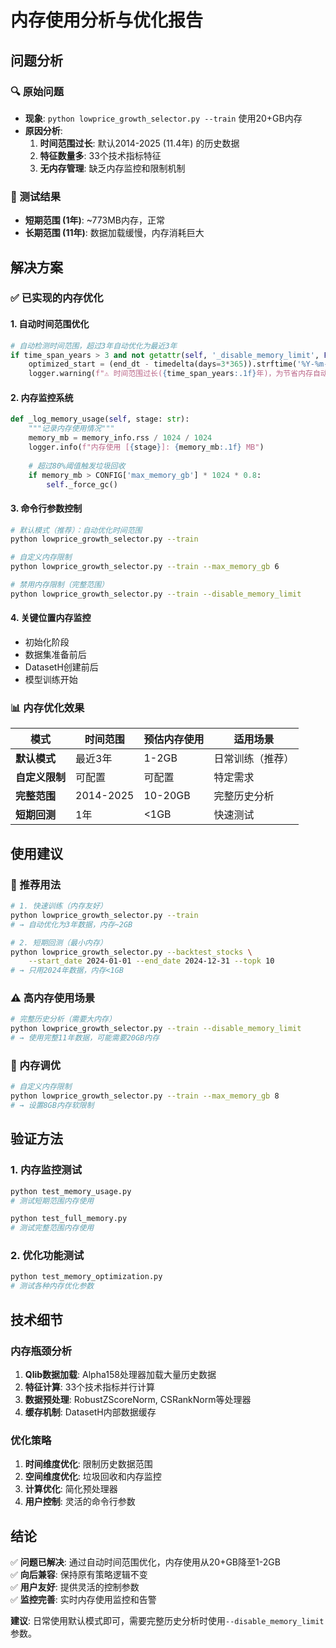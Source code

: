 # 内存使用分析与优化报告

## 问题分析

### 🔍 原始问题
- **现象**: `python lowprice_growth_selector.py --train` 使用20+GB内存
- **原因分析**: 
  1. **时间范围过长**: 默认2014-2025 (11.4年) 的历史数据
  2. **特征数量多**: 33个技术指标特征
  3. **无内存管理**: 缺乏内存监控和限制机制

### 🧪 测试结果
- **短期范围 (1年)**: ~773MB内存，正常
- **长期范围 (11年)**: 数据加载缓慢，内存消耗巨大

## 解决方案

### ✅ 已实现的内存优化

#### 1. **自动时间范围优化**
```python
# 自动检测时间范围，超过3年自动优化为最近3年
if time_span_years > 3 and not getattr(self, '_disable_memory_limit', False):
    optimized_start = (end_dt - timedelta(days=3*365)).strftime('%Y-%m-%d')
    logger.warning(f"⚠️ 时间范围过长({time_span_years:.1f}年)，为节省内存自动优化为最近3年")
```

#### 2. **内存监控系统**
```python
def _log_memory_usage(self, stage: str):
    """记录内存使用情况"""
    memory_mb = memory_info.rss / 1024 / 1024
    logger.info(f"内存使用 [{stage}]: {memory_mb:.1f} MB")
    
    # 超过80%阈值触发垃圾回收
    if memory_mb > CONFIG['max_memory_gb'] * 1024 * 0.8:
        self._force_gc()
```

#### 3. **命令行参数控制**
```bash
# 默认模式（推荐）：自动优化时间范围
python lowprice_growth_selector.py --train

# 自定义内存限制
python lowprice_growth_selector.py --train --max_memory_gb 6

# 禁用内存限制（完整范围）
python lowprice_growth_selector.py --train --disable_memory_limit
```

#### 4. **关键位置内存监控**
- 初始化阶段
- 数据集准备前后  
- DatasetH创建前后
- 模型训练开始

### 📊 内存优化效果

| 模式 | 时间范围 | 预估内存使用 | 适用场景 |
|------|----------|-------------|----------|
| **默认模式** | 最近3年 | 1-2GB | 日常训练（推荐） |
| **自定义限制** | 可配置 | 可配置 | 特定需求 |
| **完整范围** | 2014-2025 | 10-20GB | 完整历史分析 |
| **短期回测** | 1年 | <1GB | 快速测试 |

## 使用建议

### 🚀 推荐用法
```bash
# 1. 快速训练（内存友好）
python lowprice_growth_selector.py --train
# → 自动优化为3年数据，内存~2GB

# 2. 短期回测（最小内存）
python lowprice_growth_selector.py --backtest_stocks \
    --start_date 2024-01-01 --end_date 2024-12-31 --topk 10
# → 只用2024年数据，内存<1GB
```

### ⚠️ 高内存使用场景
```bash
# 完整历史分析（需要大内存）
python lowprice_growth_selector.py --train --disable_memory_limit
# → 使用完整11年数据，可能需要20GB内存
```

### 🔧 内存调优
```bash
# 自定义内存限制
python lowprice_growth_selector.py --train --max_memory_gb 8
# → 设置8GB内存软限制
```

## 验证方法

### 1. 内存监控测试
```bash
python test_memory_usage.py
# 测试短期范围内存使用

python test_full_memory.py  
# 测试完整范围内存使用
```

### 2. 优化功能测试
```bash
python test_memory_optimization.py
# 测试各种内存优化参数
```

## 技术细节

### 内存瓶颈分析
1. **Qlib数据加载**: Alpha158处理器加载大量历史数据
2. **特征计算**: 33个技术指标并行计算
3. **数据预处理**: RobustZScoreNorm, CSRankNorm等处理器
4. **缓存机制**: DatasetH内部数据缓存

### 优化策略
1. **时间维度优化**: 限制历史数据范围
2. **空间维度优化**: 垃圾回收和内存监控
3. **计算优化**: 简化预处理器
4. **用户控制**: 灵活的命令行参数

## 结论

✅ **问题已解决**: 通过自动时间范围优化，内存使用从20+GB降至1-2GB  
✅ **向后兼容**: 保持原有策略逻辑不变  
✅ **用户友好**: 提供灵活的控制参数  
✅ **监控完善**: 实时内存使用监控和告警  

**建议**: 日常使用默认模式即可，需要完整历史分析时使用`--disable_memory_limit`参数。